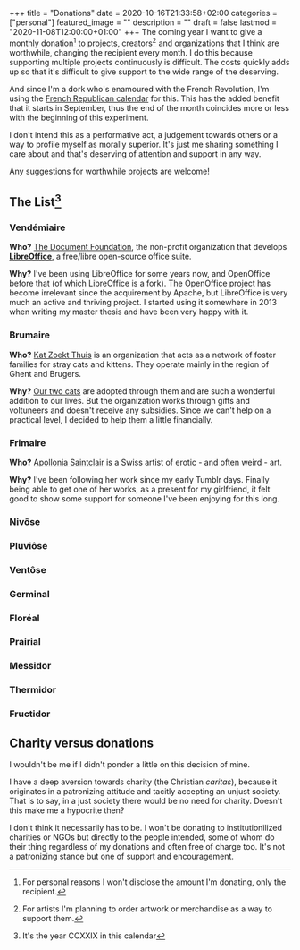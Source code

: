 +++
title =  "Donations"
date = 2020-10-16T21:33:58+02:00
categories = ["personal"]
featured_image = ""
description = ""
draft = false
lastmod = "2020-11-08T12:00:00+01:00"
+++
The coming year I want to give a monthly donation[^1] to projects, creators[^2] and organizations that I think are worthwhile, changing the recipient every month. I do this because supporting multiple projects continuously is difficult. The costs quickly adds up so that it's difficult to give support to the wide range of the deserving.

And since I'm a dork who's enamoured with the French Revolution, I'm using the [French Republican calendar](https://en.wikipedia.org/wiki/French_Republican_calendar) for this. This has the added benefit that it starts in September, thus the end of the month coincides more or less with the beginning of this experiment.
<!--more-->

I don't intend this as a performative act, a judgement towards others or a way to profile myself as morally superior. It's just me sharing something I care about and that's deserving of attention and support in any way.

Any suggestions for worthwhile projects are welcome!

## The List[^3]
### Vendémiaire
**Who?** [The Document Foundation](https://www.documentfoundation.org/), the non-profit organization that develops **[LibreOffice](https://www.libreoffice.org/)**, a free/libre open-source office suite.

**Why?** I've been using LibreOffice for some years now, and OpenOffice before that (of which LibreOffice is a fork). The OpenOffice project has become irrelevant since the acquirement by Apache, but LibreOffice is very much an active and thriving project. I started using it somewhere in 2013 when writing my master thesis and have been very happy with it.

### Brumaire
**Who?** [Kat Zoekt Thuis](https://www.katzoektthuis.be/) is an organization that acts as a network of foster families for stray cats and kittens. They operate mainly in the region of Ghent and Brugers.

**Why?** [Our two cats](/img/rops_alma.jpg) are adopted through them and are such a wonderful addition to our lives. But the organization works through gifts and voltuneers and doesn't receive any subsidies. Since we can't help on a practical level, I decided to help them a little financially. 

### Frimaire
**Who?** [Apollonia Saintclair](https://apolloniasaintclair.com/) is a Swiss artist of erotic - and often weird - art. 

**Why?** I've been following her work since my early Tumblr days. Finally being able to get one of her works, as a present for my girlfriend, it felt good to show some support for someone I've been enjoying for this long.

### Nivôse

### Pluviôse

### Ventôse

### Germinal

### Floréal

### Prairial

### Messidor

### Thermidor

### Fructidor

## Charity versus donations
I wouldn't be me if I didn't ponder a little on this decision of mine.

I have a deep aversion towards charity (the Christian *caritas*), because it originates in a patronizing attitude and tacitly accepting an unjust society. That is to say, in a just society there would be no need for charity. Doesn't this make me a hypocrite then?

I don't think it necessarily has to be. I won't be donating to institutionilized charities or NGOs but directly to the people intended, some of whom do their thing regardless of my donations and often free of charge too. It's not a patronizing stance but one of support and encouragement.

[^1]: For personal reasons I won't disclose the amount I'm donating, only the recipient.
[^2]: For artists I'm planning to order artwork or merchandise as a way to support them.
[^3]: It's the year CCXXIX in this calendar